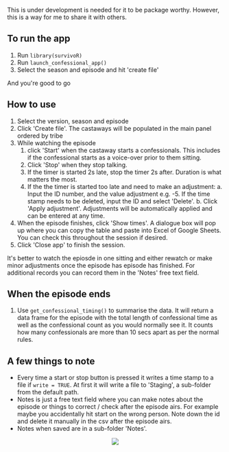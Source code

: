 This is under development is needed for it to be package worthy. However, this is a way for me to share it with others.

## To run the app

1.  Run `library(survivoR)`
2.  Run `launch_confessional_app()`
3.  Select the season and episode and hit 'create file'

And you're good to go

## How to use

1. Select the version, season and episode
2. Click 'Create file'. The castaways will be populated in the main panel ordered by tribe
3. While watching the episode 
    1. click 'Start' when the castaway starts a confessionals. This includes if the confessional starts as a voice-over prior to them sitting.
    2. Click 'Stop' when they stop talking.
    3. If the timer is started 2s late, stop the timer 2s after. Duration is what matters the most.
    4. If the the timer is started too late and need to make an adjustment:
        a. Input the ID number, and the value adjustment e.g. -5. If the time stamp needs to be deleted, input the ID and select 'Delete'.
        b. Click 'Apply adjustment'. Adjustments will be automatically applied and can be entered at any time.
5. When the episode finishes, click 'Show times'. A dialogue box will pop up where you can copy the table and paste into Excel of Google Sheets. You can check this throughout the session if desired.
6. Click 'Close app' to finish the session.

It's better to watch the epiosde in one sitting and either rewatch or make minor adjustments once the episode has episode has finished. For additional records you can record them in the 'Notes' free text field.

## When the episode ends

1.  Use `get_confessional_timing()` to summarise the data. It will return a data frame for the episode with the total length of confessional time as well as the confessional count as you would normally see it. It counts how many confessionals are more than 10 secs apart as per the normal rules.

## A few things to note

-   Every time a start or stop button is pressed it writes a time stamp to a file if `write = TRUE`. At first it will write a file to 'Staging', a sub-folder from the default path.
-   Notes is just a free text field where you can make notes about the episode or things to correct / check after the episode airs. For example maybe you accidentally hit start on the wrong person. Note down the id and delete it manually in the csv after the episode airs.
-   Notes when saved are in a sub-folder 'Notes'.

<center><img src='../dev/images/conf-app-gif.gif'/></center>
